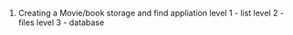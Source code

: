 1. Creating a Movie/book storage and find appliation
  level 1 - list
  level 2 - files
  level 3 - database
